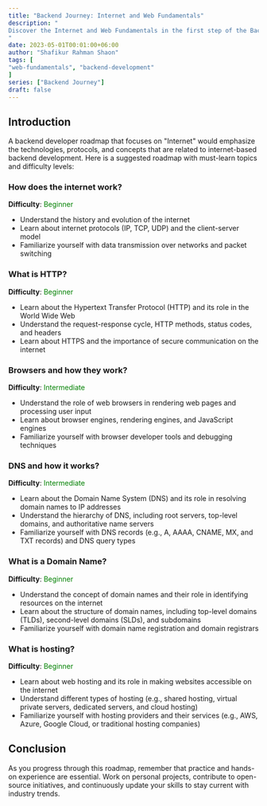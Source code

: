 ```yaml
---
title: "Backend Journey: Internet and Web Fundamentals"
description: "
Discover the Internet and Web Fundamentals in the first step of the Backend Journey series. Gain a solid understanding of essential concepts required for backend development, including how the internet works, HTTP, browsers, DNS, domain names, and hosting.
"
date: 2023-05-01T00:01:00+06:00
author: "Shafikur Rahman Shaon"
tags: [
"web-fundamentals", "backend-development"
]
series: ["Backend Journey"]
draft: false
---
```

## Introduction

A backend developer roadmap that focuses on "Internet" would emphasize the technologies, protocols, and concepts that are related to internet-based backend development. Here is a suggested roadmap with must-learn topics and difficulty levels:

### How does the internet work?
**Difficulty**:  <span style="color:green">Beginner</span>

- Understand the history and evolution of the internet
- Learn about internet protocols (IP, TCP, UDP) and the client-server model
- Familiarize yourself with data transmission over networks and packet switching

### What is HTTP?
**Difficulty**:  <span style="color:green">Beginner</span>

- Learn about the Hypertext Transfer Protocol (HTTP) and its role in the World Wide Web
- Understand the request-response cycle, HTTP methods, status codes, and headers
- Learn about HTTPS and the importance of secure communication on the internet

### Browsers and how they work?
**Difficulty**:  <span style="color:green">Intermediate</span>

- Understand the role of web browsers in rendering web pages and processing user input
- Learn about browser engines, rendering engines, and JavaScript engines
- Familiarize yourself with browser developer tools and debugging techniques

### DNS and how it works?
**Difficulty**:  <span style="color:green">Intermediate</span>

- Learn about the Domain Name System (DNS) and its role in resolving domain names to IP addresses
- Understand the hierarchy of DNS, including root servers, top-level domains, and authoritative name servers
- Familiarize yourself with DNS records (e.g., A, AAAA, CNAME, MX, and TXT records) and DNS query types

### What is a Domain Name?
**Difficulty**:  <span style="color:green">Beginner</span>

- Understand the concept of domain names and their role in identifying resources on the internet
- Learn about the structure of domain names, including top-level domains (TLDs), second-level domains (SLDs), and subdomains
- Familiarize yourself with domain name registration and domain registrars

### What is hosting?
**Difficulty**:  <span style="color:green">Beginner</span>

- Learn about web hosting and its role in making websites accessible on the internet
- Understand different types of hosting (e.g., shared hosting, virtual private servers, dedicated servers, and cloud hosting)
- Familiarize yourself with hosting providers and their services (e.g., AWS, Azure, Google Cloud, or traditional hosting companies)

## Conclusion
As you progress through this roadmap, remember that practice and hands-on experience are essential. Work on personal projects, contribute to open-source initiatives, and continuously update your skills to stay current with industry trends.
